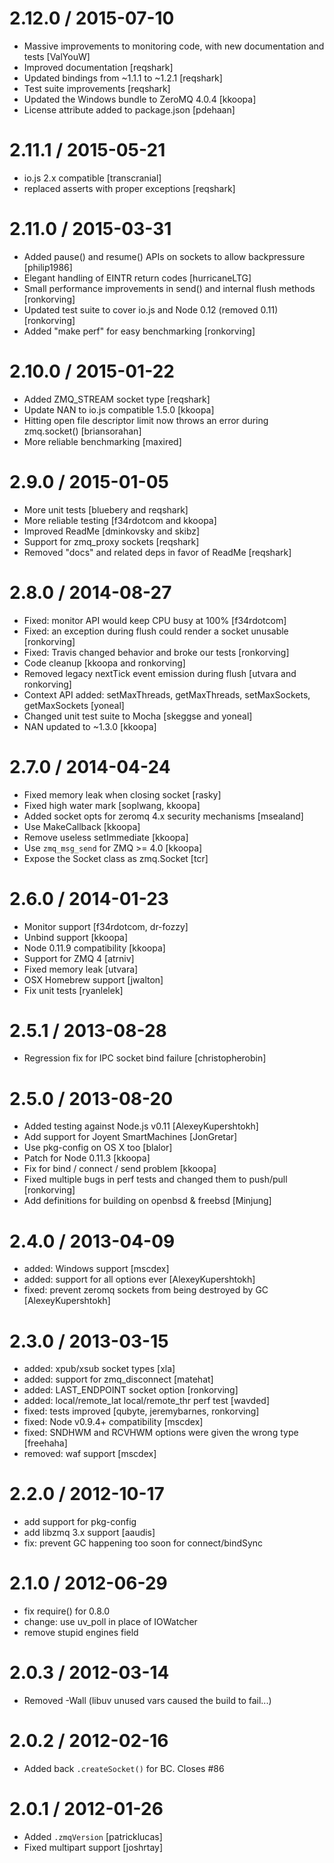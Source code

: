 2.12.0 / 2015-07-10
===================

  * Massive improvements to monitoring code, with new documentation and tests [ValYouW]
  * Improved documentation [reqshark]
  * Updated bindings from ~1.1.1 to ~1.2.1 [reqshark]
  * Test suite improvements [reqshark]
  * Updated the Windows bundle to ZeroMQ 4.0.4 [kkoopa]
  * License attribute added to package.json [pdehaan]


2.11.1 / 2015-05-21
===================

  * io.js 2.x compatible [transcranial]
  * replaced asserts with proper exceptions [reqshark]

2.11.0 / 2015-03-31
===================

  * Added pause() and resume() APIs on sockets to allow backpressure [philip1986]
  * Elegant handling of EINTR return codes [hurricaneLTG]
  * Small performance improvements in send() and internal flush methods [ronkorving]
  * Updated test suite to cover io.js and Node 0.12 (removed 0.11) [ronkorving]
  * Added "make perf" for easy benchmarking [ronkorving]

2.10.0 / 2015-01-22
===================

  * Added ZMQ_STREAM socket type [reqshark]
  * Update NAN to io.js compatible 1.5.0 [kkoopa]
  * Hitting open file descriptor limit now throws an error during zmq.socket() [briansorahan]
  * More reliable benchmarking [maxired]

2.9.0 / 2015-01-05
==================

  * More unit tests [bluebery and reqshark]
  * More reliable testing [f34rdotcom and kkoopa]
  * Improved ReadMe [dminkovsky and skibz]
  * Support for zmq_proxy sockets [reqshark]
  * Removed "docs" and related deps in favor of ReadMe [reqshark]

2.8.0 / 2014-08-27
==================

  * Fixed: monitor API would keep CPU busy at 100% [f34rdotcom]
  * Fixed: an exception during flush could render a socket unusable [ronkorving]
  * Fixed: Travis changed behavior and broke our tests [ronkorving]
  * Code cleanup [kkoopa and ronkorving]
  * Removed legacy nextTick event emission during flush [utvara and ronkorving]
  * Context API added: setMaxThreads, getMaxThreads, setMaxSockets, getMaxSockets [yoneal]
  * Changed unit test suite to Mocha [skeggse and yoneal]
  * NAN updated to ~1.3.0 [kkoopa]

2.7.0 / 2014-04-24
==================

  * Fixed memory leak when closing socket [rasky]
  * Fixed high water mark [soplwang, kkoopa]
  * Added socket opts for zeromq 4.x security mechanisms [msealand]
  * Use MakeCallback [kkoopa]
  * Remove useless setImmediate [kkoopa]
  * Use `zmq_msg_send` for ZMQ >= 4.0 [kkoopa]
  * Expose the Socket class as zmq.Socket [tcr]

2.6.0 / 2014-01-23
==================

  * Monitor support [f34rdotcom, dr-fozzy]
  * Unbind support [kkoopa]
  * Node 0.11.9 compatibility [kkoopa]
  * Support for ZMQ 4 [atrniv]
  * Fixed memory leak [utvara]
  * OSX Homebrew support [jwalton]
  * Fix unit tests [ryanlelek]

2.5.1 / 2013-08-28
==================

  * Regression fix for IPC socket bind failure [christopherobin]

2.5.0 / 2013-08-20
==================

  * Added testing against Node.js v0.11 [AlexeyKupershtokh]
  * Add support for Joyent SmartMachines [JonGretar]
  * Use pkg-config on OS X too [blalor]
  * Patch for Node 0.11.3 [kkoopa]
  * Fix for bind / connect / send problem [kkoopa]
  * Fixed multiple bugs in perf tests and changed them to push/pull [ronkorving]
  * Add definitions for building on openbsd & freebsd [Minjung]

2.4.0 / 2013-04-09
==================

  * added: Windows support [mscdex]
  * added: support for all options ever [AlexeyKupershtokh]
  * fixed: prevent zeromq sockets from being destroyed by GC [AlexeyKupershtokh]

2.3.0 / 2013-03-15
==================

  * added: xpub/xsub socket types [xla]
  * added: support for zmq_disconnect [matehat]
  * added: LAST_ENDPOINT socket option [ronkorving]
  * added: local/remote_lat local/remote_thr perf test [wavded]
  * fixed: tests improved [qubyte, jeremybarnes, ronkorving]
  * fixed: Node v0.9.4+ compatibility [mscdex]
  * fixed: SNDHWM and RCVHWM options were given the wrong type [freehaha]
  * removed: waf support [mscdex]

2.2.0 / 2012-10-17
==================

  * add support for pkg-config
  * add libzmq 3.x support [aaudis]
  * fix: prevent GC happening too soon for connect/bindSync

2.1.0 / 2012-06-29
==================

  * fix require() for 0.8.0
  * change: use uv_poll in place of IOWatcher
  * remove stupid engines field

2.0.3 / 2012-03-14
==================

  * Removed -Wall (libuv unused vars caused the build to fail...)

2.0.2 / 2012-02-16
==================

  * Added back `.createSocket()` for BC. Closes #86

2.0.1 / 2012-01-26
==================

  * Added `.zmqVersion` [patricklucas]
  * Fixed multipart support [joshrtay]
